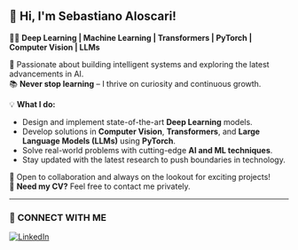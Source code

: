 ## 👋 Hi, I'm Sebastiano Aloscari!  

👨‍💻 **Deep Learning | Machine Learning | Transformers | PyTorch | Computer Vision | LLMs**


🚀 Passionate about building intelligent systems and exploring the latest advancements in AI.  
📚 **Never stop learning** – I thrive on curiosity and continuous growth.  

💡 **What I do:**  
- Design and implement state-of-the-art **Deep Learning** models.  
- Develop solutions in **Computer Vision**, **Transformers**, and **Large Language Models (LLMs)** using **PyTorch**.  
- Solve real-world problems with cutting-edge **AI and ML techniques**.  
- Stay updated with the latest research to push boundaries in technology.  

🌟 Open to collaboration and always on the lookout for exciting projects!  
📄 **Need my CV?** Feel free to contact me privately.  

---

### 📢 **CONNECT WITH ME**  
[![LinkedIn](https://img.shields.io/badge/-LinkedIn-blue?logo=linkedin&logoColor=white&style=flat-square)](https://www.linkedin.com/in/sebastiano-aloscari)  
